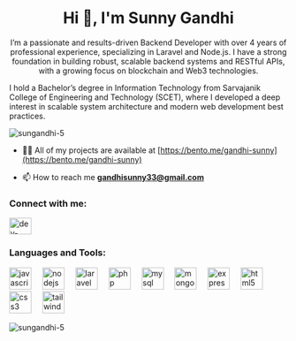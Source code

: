 <h1 align="center">Hi 👋, I'm Sunny Gandhi</h1>
<p align="center">I’m a passionate and results-driven Backend Developer with over 4 years of professional experience, specializing in Laravel and Node.js. I have a strong foundation in building robust, scalable backend systems and RESTful APIs, with a growing focus on blockchain and Web3 technologies.</p>
<p>I hold a Bachelor’s degree in Information Technology from Sarvajanik College of Engineering and Technology (SCET), where I developed a deep interest in scalable system architecture and modern web development best practices.</p>

<p align="left"> <img src="https://komarev.com/ghpvc/?username=sungandhi-5&label=Profile%20views&color=0e75b6&style=flat" alt="sungandhi-5" /> </p>

- 👨‍💻 All of my projects are available at [https://bento.me/gandhi-sunny](https://bento.me/gandhi-sunny)

- 📫 How to reach me **gandhisunny33@gmail.com**

<h3 align="left">Connect with me:</h3>
<p align="left">
<a href="https://linkedin.com/in/dev-sunnygandhi" target="blank"><img align="center" src="https://raw.githubusercontent.com/rahuldkjain/github-profile-readme-generator/master/src/images/icons/Social/linked-in-alt.svg" alt="dev-sunnygandhi" height="30" width="40" /></a>
</p>

<h3 align="left">Languages and Tools:</h3>
<div align="left">
  <img src="https://skillicons.dev/icons?i=js" height="40" alt="javascript logo"  />
  <img width="12" />
  <img src="https://skillicons.dev/icons?i=nodejs" height="40" alt="nodejs logo"  />
  <img width="12" />
  <img src="https://skillicons.dev/icons?i=laravel" height="40" alt="laravel logo"  />
  <img width="12" />
  <img src="https://skillicons.dev/icons?i=php" height="40" alt="php logo"  />
  <img width="12" />
  <img src="https://skillicons.dev/icons?i=mysql" height="40" alt="mysql logo"  />
  <img width="12" />
  <img src="https://skillicons.dev/icons?i=mongodb" height="40" alt="mongodb logo"  />
  <img width="12" />
  <img src="https://skillicons.dev/icons?i=express" height="40" alt="express logo"  />
  <img width="12" />
  <img src="https://skillicons.dev/icons?i=html" height="40" alt="html5 logo"  />
  <img width="12" />
  <img src="https://skillicons.dev/icons?i=css" height="40" alt="css3 logo"  />
  <img width="12" />
  <img src="https://skillicons.dev/icons?i=tailwind" height="40" alt="tailwindcss logo"  />
</div>

<p><img align="center" src="https://github-readme-stats.vercel.app/api/top-langs?username=sungandhi-5&show_icons=true&locale=en&layout=compact" alt="sungandhi-5" /></p>
